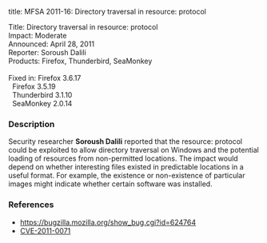 title: MFSA 2011-16: Directory traversal in resource: protocol

<p>
<span class="label">Title:</span>      Directory traversal in resource: protocol<br/>
<span class="label">Impact:</span>     Moderate<br/>
<span class="label">Announced:</span>  April 28, 2011<br/>
<span class="label">Reporter:</span>   Soroush Dalili<br/>
<span class="label">Products:</span>   Firefox, Thunderbird, SeaMonkey<br/>
<br/>
<span class="label">Fixed in:</span>   Firefox 3.6.17<br/>
<span class="label">&#160;</span>      Firefox 3.5.19<br/>
<span class="label">&#160;</span>      Thunderbird 3.1.10<br/>
<span class="label">&#160;</span>      SeaMonkey 2.0.14<br/>
</p>


<h3>Description</h3>

<p>Security researcher <strong>Soroush Dalili</strong> reported that
the resource: protocol could be exploited to allow directory traversal
on Windows and the potential loading of resources from non-permitted
locations. The impact would depend on whether interesting files existed
in predictable locations in a useful format. For example, the existence
or non-existence of particular images might indicate whether certain
software was installed.</p>

<h3>References</h3>

<ul>
  <li><a href="https://bugzilla.mozilla.org/show_bug.cgi?id=624764">https://bugzilla.mozilla.org/show_bug.cgi?id=624764</a></li>
  <li><a class="ex-ref" href="http://cve.mitre.org/cgi-bin/cvename.cgi?name=CVE-2011-0071">CVE-2011-0071</a></li>
</ul>




